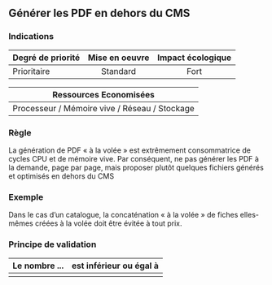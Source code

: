 ## Générer les PDF en dehors du CMS
### Indications
| Degré de priorité |      Mise en oeuvre       |  Impact écologique    | 
|-------------------|:-------------------------:|:---------------------:|
| Prioritaire       |  Standard                 | Fort                  | 


|Ressources Economisées                                      |
|:----------------------------------------------------------:|
|  Processeur / Mémoire vive / Réseau / Stockage  |

### Règle
La génération de PDF « à la volée » est extrêmement consommatrice de cycles CPU et de mémoire vive. Par conséquent, ne pas générer les PDF à la demande, page par page, mais proposer plutôt quelques fichiers générés et optimisés en dehors du CMS

### Exemple
Dans le cas d’un catalogue, la concaténation « à la volée » de fiches elles-mêmes créées à la volée doit être évitée à tout prix.

### Principe de validation

| Le nombre ...     | est inférieur ou égal à   |  
|-------------------|:-------------------------:|
|   |   |
